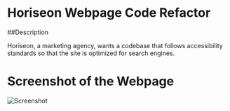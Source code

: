 # Horiseon Webpage Code Refactor

##Description

Horiseon, a marketing agency, wants a codebase that follows accessibility standards so that the site is optimized for search engines.

# Screenshot of the Webpage
![Screenshot](assets/images/screenshot.png)

